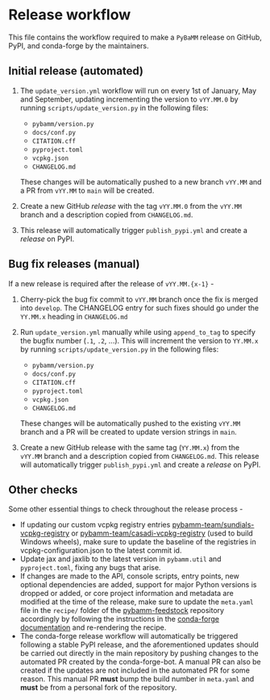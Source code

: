 # Release workflow

This file contains the workflow required to make a `PyBaMM` release on 
GitHub, PyPI, and conda-forge by the maintainers.

## Initial release (automated)

1. The `update_version.yml` workflow will run on every 1st of January, May
   and September, updating incrementing the version to `vYY.MM.0` by running
   `scripts/update_version.py` in the following files:

   - `pybamm/version.py`
   - `docs/conf.py`
   - `CITATION.cff`
   - `pyproject.toml`
   - `vcpkg.json`
   - `CHANGELOG.md`

   These changes will be automatically pushed to a new branch `vYY.MM`
   and a PR from `vYY.MM` to `main` will be created.

2. Create a new GitHub _release_ with the tag `vYY.MM.0` from the `vYY.MM` 
   branch and a description copied from `CHANGELOG.md`.

3. This release will automatically trigger `publish_pypi.yml` and create a 
   _release_ on PyPI.

## Bug fix releases (manual)

If a new release is required after the release of `vYY.MM.{x-1}` -

1. Cherry-pick the bug fix commit to `vYY.MM` branch once the fix is merged
   into `develop`. The CHANGELOG entry for such fixes should go under the
   `YY.MM.x` heading in `CHANGELOG.md`

2. Run `update_version.yml` manually while using `append_to_tag` to specify
   the bugfix number (`.1`, `.2`, ...). This will increment the version to
   `YY.MM.x` by running `scripts/update_version.py` in the following files:

   - `pybamm/version.py`
   - `docs/conf.py`
   - `CITATION.cff`
   - `pyproject.toml`
   - `vcpkg.json`
   - `CHANGELOG.md`

   These changes will be automatically pushed to the existing `vYY.MM`
   branch and a PR will be created to update version strings in `main`.

3. Create a new GitHub release with the same tag (`YY.MM.x`) from the `vYY.MM`
   branch and a description copied from `CHANGELOG.md`. This release will
   automatically trigger `publish_pypi.yml` and create a _release_ on PyPI.

## Other checks

Some other essential things to check throughout the release process -

- If updating our custom vcpkg registry entries
  [pybamm-team/sundials-vcpkg-registry][SUNDIALS_VCPKG]
  or [pybamm-team/casadi-vcpkg-registry][CASADI_VCPKG] (used to build Windows
  wheels), make sure to update the baseline of the registries in  
  vcpkg-configuration.json to the latest commit id.
- Update jax and jaxlib to the latest version in `pybamm.util` and  
  `pyproject.toml`, fixing any bugs that arise.
- If changes are made to the API, console scripts, entry points, new optional
  dependencies are added, support for major Python versions is dropped or 
  added, or core project information and metadata are modified at the time 
  of the release, make sure to update the `meta.yaml` file in the `recipe/` 
  folder of the [pybamm-feedstock][PYBAMM_FEED] repository accordingly by 
  following the instructions in the [conda-forge documentation][FEED_GUIDE] and 
  re-rendering the recipe.
- The conda-forge release workflow will automatically be triggered following 
  a stable PyPI release, and the aforementioned updates should be carried 
  out directly in the main repository by pushing changes to the automated PR 
  created by the conda-forge-bot. A manual PR can also be created if the 
  updates are not included in the automated PR for some reason. This manual 
  PR **must** bump the build number in `meta.yaml` and **must** be from a 
  personal fork of the repository.

[SUNDIALS_VCPKG]: (https://github.com/pybamm-team/sundials-vcpkg-registry)
[CASADI_VCPKG]: (https://github.com/pybamm-team/casadi-vcpkg-registry)
[PYBAMM_FEED]: (https://github.com/conda-forge/pybamm-feedstock)
[FEED_GUIDE]: (https://conda-forge.org/docs/maintainer/updating_pkgs.html#updating-the-feedstock-repository)
